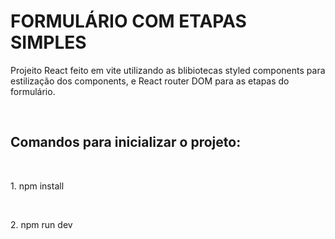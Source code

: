   <h1>FORMULÁRIO COM ETAPAS SIMPLES</h1>
  </hr>

  <p>
    Projeito React feito em vite utilizando as blibiotecas styled components para estilização
    dos components, e React router DOM para as etapas do formulário.
  </p></br>

  <h2>Comandos para inicializar o projeto:</h2></br>

   <p>1. npm install</p></br>
   <p>2. npm run dev</p></br>